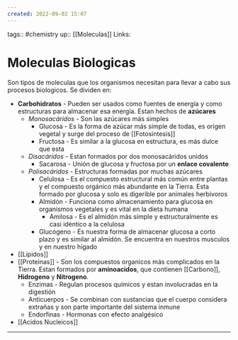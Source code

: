 ```yaml
---
created: 2022-09-02 15:07
---
```

tags:: #chemistry 
up:: [[Moleculas]]
Links: 
# Moleculas Biologicas
Son tipos de moleculas que los organismos necesitan para llevar a cabo sus procesos biologicos. Se dividen en:
- **Carbohidratos** - Pueden ser usados como fuentes de energía y como estructuras para almacenar esa energía. Estan hechos de **azúcares**
	- *Monosacáridos* - Son las azúcares más simples
		- Glucosa - Es la forma de azúcar más simple de todas, es origen vegetal y surge del proceso de [[Fotosintesis]]
		- Fructosa - Es similar a la glucosa en estructura, es más dulce que esta
	- *Disacáridos* - Estan formados por dos monosacáridos unidos
		- Sacarosa - Unión de glucosa y fructosa por un **enlace covalente**
	- *Polisacáridos* - Estructuras formadas por muchas azúcares
		- Celulosa - Es el compuesto estructural más común entre plantas y el compuesto orgánico más abundante en la Tierra. Esta formado por glucosa y solo es digerible por animales herbívoros
		- Almidón - Funciona como almacenamiento para glucosa en organismos vegetales y es vital en la dieta humana
			- Amilosa - Es el almidón más simple y estructuralmente es casi idéntico a la celulosa
		- Glucógeno - Es nuestra forma de almacenar glucosa a corto plazo y es similar al almidón. Se encuentra en nuestros musculos y en nuestro hígado
- [[Lipidos]]
- [[Proteinas]] - Son los compuestos organicos más complicados en la Tierra. Estan formados por **aminoacidos**, que contienen [[Carbono]], **Hidrogeno** y **Nitrogeno**.
	- Enzimas - Regulan procesos químicos y estan involucradas en la digestión
	- Anticuerpos - Se combinan con sustancias que el cuerpo considera extrañas y son parte importante del sistema inmune
	- Endorfinas - Hormonas con efecto analgésico
- [[Acidos Nucleicos]]
___
